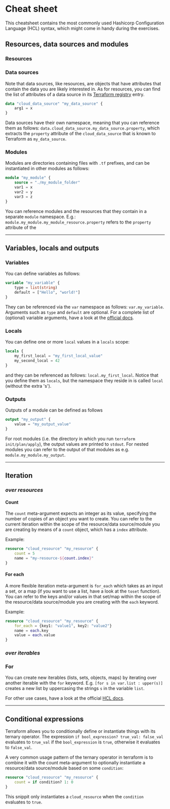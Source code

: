 # Cheat sheet

This cheatsheet contains the most commonly used Hashicorp Configuration Language (HCL) syntax, which might come in handy during the exercises.

## Resources, data sources and modules

### Resources

### Data sources 
Note that data sources, like resources, are objects that have attributes that contain the data you are likely interested in. As for resources, you can find the list of attributes of a data source in its [Terraform registry](https://registry.terraform.io/) entry. 

```terraform
data "cloud_data_source" "my_data_source" {
    arg1 = x
}
```

Data sources have their own namespace, meaning that you can reference them as follows: `data.cloud_data_source.my_data_source.property`, which extracts the `property` attribute of the `cloud_data_source` that is known to Terraform as `my_data_source`. 

### Modules

Modules are directories containing files with `.tf` prefixes, and can be instantiated in other modules as follows: 

```terraform
module "my_module" {
    source = "./my_module_folder"
    var1 = x
    var2 = y
    var3 = z
}
```
You can reference modules and the resources that they contain in a separate `module` namespace. E.g.: `module.my_module.my_module_resource.property` refers to the `property` attribute of the 

---
## Variables, locals and outputs

### Variables

You can define variables as follows: 
```terraform
variable "my_variable" {
    type = list(string)
    default = ["Hello", "world!"]
}
```
They can be referenced via the `var` namespace as follows: `var.my_variable`. Arguments such as `type` and `default` are optional. For a complete list of (optional) variable arguments, have a look at the [official docs](https://www.terraform.io/docs/language/values/variables.html).  

### Locals

You can define one or more `local` values in a `locals` scope:

```terraform
locals {
    my_first_local = "my_first_local_value"
    my_second_local = 42
}
```

and they can be referenced as follows: `local.my_first_local`. Notice that you define them as `locals`, but the namespace they reside in is called `local` (without the extra 's').


### Outputs

Outputs of a module can be defined as follows
```terraform
output "my_output" {
    value = "my_output_value"
}
```
For root modules (i.e. the directory in which you run `terraform init/plan/apply`), the output values are printed to `stdout`. For nested modules you can refer to the output of that modules as e.g. `module.my_module.my_output`. 

--- 
## Iteration

### *over resources*

####  Count 

The `count` meta-argument expects an integer as its value, specifying the number of copies of an object you want to create. You can refer to the current iteration within the scope of the resource/data source/module you are creating by means of a `count` object, which has a `index` attribute. 

Example:

```terraform
resource "cloud_resource" "my_resource" {
    count = 5
    name = "my-resource-${count.index}"
}

```

#### For each

A more flexible iteration meta-argument is `for_each` which takes as an input a set, or a map (if you want to use a list, have a look at the `toset` function). You can refer to the keys and/or values in that set/map within the scope of the resource/data source/module you are creating with the `each` keyword. 

Example:

```terraform
resource "cloud_resource" "my_resource" {
    for_each = {key1: "value1", key2: "value2"}
    name = each.key
    value = each.value
}

```

### *over iterables* 

### For 
You can create new iterables (lists, sets, objects, maps) by iterating over another iterable with the `for` keyword. E.g.
`[for s in var.list : upper(s)]` creates a new list by uppercasing the strings `s` in the variable `list`. 

For other use cases, have a look at the official [HCL docs](https://www.terraform.io/docs/language/expressions/for.html).

--- 
## Conditional expressions 

Terraform allows you to conditionally define or instantiate things with its ternary operator. The expression `if bool_expression? true_val: false_val` evaluates to `true_val` if the `bool_expression` is `true`, otherwise it evaluates to `false_val`. 

A very common usage pattern of the ternary operator in terraform is to combine it with the count meta-argument to optionally instantiate a resource/data source/module based on some `condition`:

```terraform
resource "cloud_resource" "my_resource" {
    count = if condition? 1: 0
}
```
This snippit only instantiates a `cloud_resource` when the `condition` evaluates to `true`. 